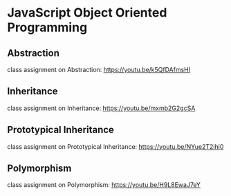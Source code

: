 # JavaScript Object Oriented Programming

## Abstraction

class assignment on Abstraction: https://youtu.be/k5QfDAfmsHI

## Inheritance

class assignment on Inheritance: https://youtu.be/mxmb2G2gcSA

## Prototypical Inheritance

class assignment on Prototypical Inheritance: https://youtu.be/NYue2T2ihi0

## Polymorphism

class assignment on Polymorphism: https://youtu.be/H9L8EwaJ7eY
